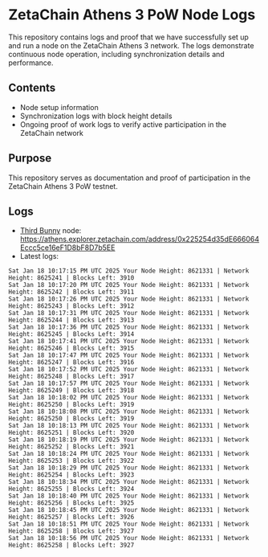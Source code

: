 # ZetaChain Athens 3 PoW Node Logs
This repository contains logs and proof that we have successfully set up and run a node on the ZetaChain Athens 3 network. The logs demonstrate continuous node operation, including synchronization details and performance.

## Contents
- Node setup information
- Synchronization logs with block height details
- Ongoing proof of work logs to verify active participation in the ZetaChain network

## Purpose
This repository serves as documentation and proof of participation in the ZetaChain Athens 3 PoW testnet.

## Logs

- [Third Bunny](https://thirdbunny.xyz/) node: https://athens.explorer.zetachain.com/address/0x225254d35dE666064Eccc5ce16eF1D8bF8D7b5EE
- Latest logs:
```
Sat Jan 18 10:17:15 PM UTC 2025 Your Node Height: 8621331 | Network Height: 8625241 | Blocks Left: 3910
Sat Jan 18 10:17:20 PM UTC 2025 Your Node Height: 8621331 | Network Height: 8625242 | Blocks Left: 3911
Sat Jan 18 10:17:26 PM UTC 2025 Your Node Height: 8621331 | Network Height: 8625243 | Blocks Left: 3912
Sat Jan 18 10:17:31 PM UTC 2025 Your Node Height: 8621331 | Network Height: 8625244 | Blocks Left: 3913
Sat Jan 18 10:17:36 PM UTC 2025 Your Node Height: 8621331 | Network Height: 8625245 | Blocks Left: 3914
Sat Jan 18 10:17:41 PM UTC 2025 Your Node Height: 8621331 | Network Height: 8625246 | Blocks Left: 3915
Sat Jan 18 10:17:47 PM UTC 2025 Your Node Height: 8621331 | Network Height: 8625247 | Blocks Left: 3916
Sat Jan 18 10:17:52 PM UTC 2025 Your Node Height: 8621331 | Network Height: 8625248 | Blocks Left: 3917
Sat Jan 18 10:17:57 PM UTC 2025 Your Node Height: 8621331 | Network Height: 8625249 | Blocks Left: 3918
Sat Jan 18 10:18:02 PM UTC 2025 Your Node Height: 8621331 | Network Height: 8625250 | Blocks Left: 3919
Sat Jan 18 10:18:08 PM UTC 2025 Your Node Height: 8621331 | Network Height: 8625250 | Blocks Left: 3919
Sat Jan 18 10:18:13 PM UTC 2025 Your Node Height: 8621331 | Network Height: 8625251 | Blocks Left: 3920
Sat Jan 18 10:18:19 PM UTC 2025 Your Node Height: 8621331 | Network Height: 8625252 | Blocks Left: 3921
Sat Jan 18 10:18:24 PM UTC 2025 Your Node Height: 8621331 | Network Height: 8625253 | Blocks Left: 3922
Sat Jan 18 10:18:29 PM UTC 2025 Your Node Height: 8621331 | Network Height: 8625254 | Blocks Left: 3923
Sat Jan 18 10:18:34 PM UTC 2025 Your Node Height: 8621331 | Network Height: 8625255 | Blocks Left: 3924
Sat Jan 18 10:18:40 PM UTC 2025 Your Node Height: 8621331 | Network Height: 8625256 | Blocks Left: 3925
Sat Jan 18 10:18:45 PM UTC 2025 Your Node Height: 8621331 | Network Height: 8625257 | Blocks Left: 3926
Sat Jan 18 10:18:51 PM UTC 2025 Your Node Height: 8621331 | Network Height: 8625258 | Blocks Left: 3927
Sat Jan 18 10:18:56 PM UTC 2025 Your Node Height: 8621331 | Network Height: 8625258 | Blocks Left: 3927
```
